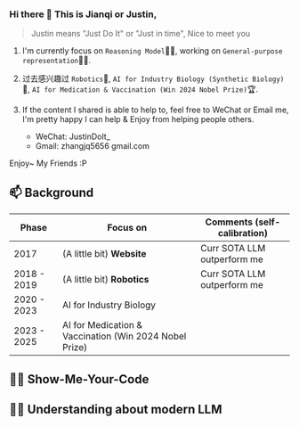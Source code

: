 ### Hi there 👋 This is Jianqi or Justin, 

> Justin means "Just Do It" or "Just in time", Nice to meet you

1. I'm currently focus on `Reasoning Model`🧑‍💻, working on `General-purpose representation`🧑‍💻. 

2. 过去感兴趣过 `Robotics`🤖, `AI for Industry Biology (Synthetic Biology)`🧬, `AI for Medication & Vaccination (Win 2024 Nobel Prize)`🏆.

3. If the content I shared is able to help to, feel free to WeChat or Email me, I'm pretty happy I can help & Enjoy from helping people others.
   - WeChat: JustinDoIt_
   - Gmail: zhangjq5656 <AT> gmail.com
  
Enjoy~ My Friends :P

<!--
**JustinDoIt/justindoit** is a ✨ _special_ ✨ repository because its `README.md` (this file) appears on your GitHub profile.

Here are some ideas to get you started:

- 🔭 I’m currently working on ...
- 🌱 I’m currently learning ...
- 👯 I’m looking to collaborate on ...
- 🤔 I’m looking for help with ...
- 💬 Ask me about ...
- 📫 How to reach me: ...
- 😄 Pronouns: ...
- ⚡ Fun fact: ...
-->
## 📫 Background 

| Phase | Focus on | Comments (self-calibration) |
| --- | --- | --- |
| 2017 |  (A little bit) **Website** | Curr SOTA LLM outperform me |
| 2018 - 2019 | (A little bit) **Robotics** | Curr SOTA LLM outperform me |
| 2020 - 2023 | AI for Industry Biology | |
| 2023 - 2025 | AI for Medication & Vaccination (Win 2024 Nobel Prize) | |

## 🧑‍💻 Show-Me-Your-Code 

## 🧑‍💻 Understanding about modern LLM
